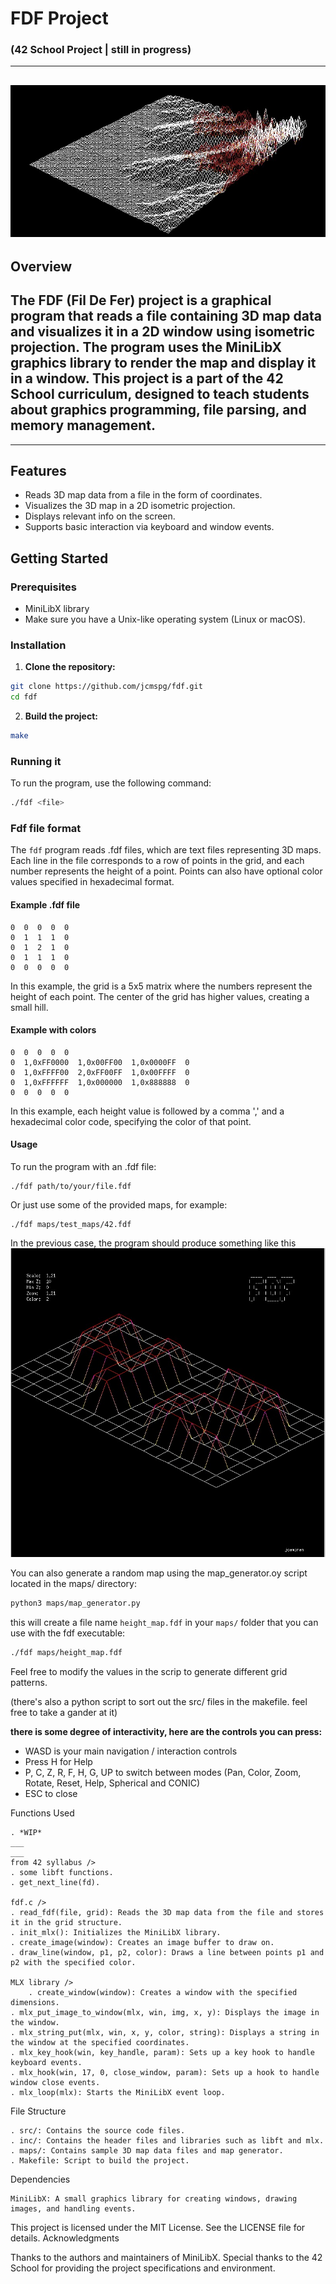 # FDF Project
### (42 School Project | still in progress)
---
![t2](t2.jpg)
---

## Overview

The FDF (Fil De Fer) project is a graphical program that reads a file containing 3D map data and visualizes it in a 2D window using isometric projection. The program uses the MiniLibX graphics library to render the map and display it in a window. This project is a part of the 42 School curriculum, designed to teach students about graphics programming, file parsing, and memory management.
---
---
## Features

- Reads 3D map data from a file in the form of coordinates.
- Visualizes the 3D map in a 2D isometric projection.
- Displays relevant info on the screen.
- Supports basic interaction via keyboard and window events.

## Getting Started

### Prerequisites

- MiniLibX library
- Make sure you have a Unix-like operating system (Linux or macOS).

### Installation

1. **Clone the repository:**

```sh
git clone https://github.com/jcmspg/fdf.git
cd fdf
```

2. **Build the project:**

```sh
make
```

### Running it

To run the program, use the following command:

```sh
./fdf <file>
```
### Fdf file format
The `fdf` program reads .fdf files, which are text files representing 3D maps. Each line in the file corresponds to a row of points in the grid, and each number represents the height of a point. Points can also have optional color values specified in hexadecimal format.

#### Example .fdf file
```
0  0  0  0  0
0  1  1  1  0
0  1  2  1  0
0  1  1  1  0
0  0  0  0  0
```
In this example, the grid is a 5x5 matrix where the numbers represent the height of each point. The center of the grid has higher values, creating a small hill.

#### Example with colors
```
0  0  0  0  0
0  1,0xFF0000  1,0x00FF00  1,0x0000FF  0
0  1,0xFFFF00  2,0xFF00FF  1,0x00FFFF  0
0  1,0xFFFFFF  1,0x000000  1,0x888888  0
0  0  0  0  0
```
In this example, each height value is followed by a comma ',' and a hexadecimal color code, specifying the color of that point.

#### Usage

To run the program with an .fdf file:
```
./fdf path/to/your/file.fdf
```
Or just use some of the provided maps, for example:
```
./fdf maps/test_maps/42.fdf
```
In the previous case, the program should produce something like this
![42.fdf](example.jpg)

You can also generate a random map using the map_generator.oy script located in the maps/ directory:

```sh
python3 maps/map_generator.py
```


this will create a file name `height_map.fdf` in your `maps/` folder that you can use with the fdf executable:

```sh
./fdf maps/height_map.fdf
```

Feel free to modify the values in the scrip to generate different grid patterns. 

(there's also a python script to sort out the src/ files in the makefile. feel free to take a gander at it)


**there is some degree of interactivity, here are the controls you can press:**
 - WASD is your main navigation / interaction controls
 - Press H for Help
 - P, C, Z, R, F, H, G, UP to switch between modes (Pan, Color, Zoom, Rotate, Reset, Help, Spherical and CONIC)
 - ESC to close


Functions Used

    . *WIP*
    ___
    ___
    from 42 syllabus />
    . some libft functions.
    . get_next_line(fd).

	fdf.c />
    . read_fdf(file, grid): Reads the 3D map data from the file and stores it in the grid structure.
    . init_mlx(): Initializes the MiniLibX library.
    . create_image(window): Creates an image buffer to draw on.
    . draw_line(window, p1, p2, color): Draws a line between points p1 and p2 with the specified color.
    
    MLX library /> 
        . create_window(window): Creates a window with the specified dimensions.
    . mlx_put_image_to_window(mlx, win, img, x, y): Displays the image in the window.
    . mlx_string_put(mlx, win, x, y, color, string): Displays a string in the window at the specified coordinates.
    . mlx_key_hook(win, key_handle, param): Sets up a key hook to handle keyboard events.
    . mlx_hook(win, 17, 0, close_window, param): Sets up a hook to handle window close events.
    . mlx_loop(mlx): Starts the MiniLibX event loop.

File Structure

    . src/: Contains the source code files.
    . inc/: Contains the header files and libraries such as libft and mlx.
    . maps/: Contains sample 3D map data files and map generator.
    . Makefile: Script to build the project.

Dependencies

    MiniLibX: A small graphics library for creating windows, drawing images, and handling events.


This project is licensed under the MIT License. See the LICENSE file for details.
Acknowledgments

Thanks to the authors and maintainers of MiniLibX.
Special thanks to the 42 School for providing the project specifications and environment.
